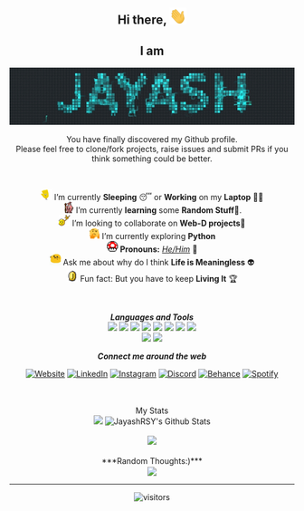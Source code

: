 <div align="center">
<h2> Hi there, <img src="https://github.com/JayashRSY/jayashrsy/blob/main/gifs/Hi.gif" width="30px"></h2>
<h2>I am </h2>
</div>
<div align="center" width="50">
<img src="https://github.com/JayashRSY/jayashrsy/blob/main/gifs/fire.gif" alt="Jayash"/>
    
</div>
    
<div align="center">
    
You have finally discovered my Github profile. <br>
Please feel free to clone/fork projects, raise issues and submit PRs if you think something could be better. <br>

</div>

<div align="center">
<br>

<img alt="GIF" src="https://github.com/JayashRSY/jayashrsy/blob/main/gifs/wave.gif" width="20vw" /> I’m currently **Sleeping** 😴 or **Working** on my **Laptop** 👨‍💻
<br><img alt="GIF" src="https://github.com/JayashRSY/jayashrsy/blob/main/gifs/gandalf_parrot.gif" width="20vw" /> I’m currently **learning** some **Random Stuff**💪.
<br><img alt="GIF" src="https://github.com/JayashRSY/jayashrsy/blob/main/gifs/headbang.gif" width="20vw" /> I’m looking to collaborate on **Web-D projects**🚧
<br><img alt="GIF" src="https://github.com/JayashRSY/jayashrsy/blob/main/gifs/hmm.gif" width="20vw" /> I’m currently exploring **Python**
<br><img alt="GIF" src="https://github.com/JayashRSY/jayashrsy/blob/main/gifs/powerup.gif" width="20vw" /> **Pronouns:** [*He/Him*](https://pronoun.is/he) 🧔
<br><img alt="GIF" src="https://github.com/JayashRSY/jayashrsy/blob/main/gifs/happy.gif" width="20vw" /> Ask me about why do I think **Life is Meaningless** 👽
<br><img alt="GIF" src="https://github.com/JayashRSY/jayashrsy/blob/main/gifs/coin.gif" width="20vw" /> Fun fact: But you have to keep **Living It** 🏆

<br>
    
***Languages and Tools*** 
<br>
<img src="https://img.icons8.com/nolan/64/c-plus-plus.png"/>
<img src="https://img.icons8.com/nolan/64/python.png"/>
<img src="https://img.icons8.com/nolan/64/sql.png"/>
<img src="https://img.icons8.com/nolan/64/html.png"/>
<img src="https://img.icons8.com/nolan/64/javascript.png"/>
<img src="https://img.icons8.com/nolan/64/github.png"/>
<img src="https://img.icons8.com/nolan/64/web-design.png"/>
<img src="https://img.icons8.com/nolan/64/adobe-photoshop.png"/>    
<img src="https://img.icons8.com/nolan/64/adobe-premiere-pro.png"/>
<img src="https://img.icons8.com/nolan/64/adobe-after-effects.png"/>    
       
***Connect me around the web***
    
<a href="http://www.Jayash.ml" target="_blank"><img src="https://img.shields.io/badge/%F0%9F%8C%90-Website-lightgrey?&style=flat-square&logo=globe&logoColor=white" alt="Website"></a>
<a href="https://www.linkedin.com/in/JayashRSY" target="_blank"><img src="https://img.shields.io/badge/LinkedIn-%230077B5.svg?&style=flat-square&logo=linkedin&logoColor=white" alt="LinkedIn"></a>
<a href="https://www.instagram.com/JayashRSY" target="_blank"><img src="https://img.shields.io/badge/-Instagram-red?&style=flat-square&logo=instagram&logoColor=white" alt="Instagram"></a>
<a href="https://discord.gg/y4WC5hB7jQ" target="_blank"><img src="https://img.shields.io/badge/-Discord-blueviolet?&style=flat-square&logo=Discord&logoColor=white" alt="Discord"></a>
<a href="https://www.behance.net/johnrakon" target="_blank"><img src="https://img.shields.io/badge/-Behance-9cf?&style=flat-square&logo=Behance&logoColor=white" alt="Behance"></a>
<a href="https://open.spotify.com/user/h2loukykgejif077u3py70qub" target="_blank"><img src="https://img.shields.io/badge/-Spotify-success?&style=flat-square&logo=Spotify&logoColor=white" alt="Spotify"></a>
    
<br>
<br>

</div>

<div align="center">
My Stats
<br>
<img src="https://github-readme-streak-stats.herokuapp.com?user=JayashRSY&theme=midnight-purple" height="170">
<img src="https://github-readme-stats.vercel.app/api?username=JayashRSY&include_all_commits=true&count_private=true&show_icons=true&line_height=20&title_color=7A7ADB&icon_color=2234AE&text_color=D3D3D3&bg_color=0,000000,130F40" alt="JayashRSY's Github Stats">
<br>
<br>
<img height="137px" src="https://github-readme-stats.vercel.app/api/top-langs/?username=JayashRSY&hide=html&hide_title=true&line_height=20&layout=compact&langs_count=7&exclude_repo=comp426,Redventures-Movie-Quotes&text_color=7A7ADB&icon_color=7A7ADB&bg_color=0,000000,130F40&theme=radical" /></a>

<br>
<br>
***Random Thoughts:)***<br>
<img align="center" src="https://readme-jokes.vercel.app/api?&theme=tokyonight&alt="README Jokes">

---
![visitors](https://visitor-badge.laobi.icu/badge?page_id=JayashRSY.JayashRSY)

</div>


